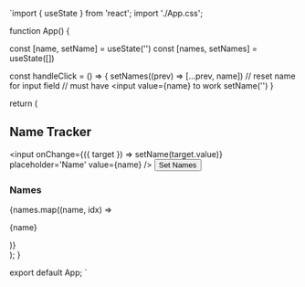 `import { useState } from 'react';
import './App.css';

function App() {

  const [name, setName] = useState('')
  const [names, setNames] = useState([])

  const handleClick = () => {
    setNames((prev) => [...prev, name])
    // reset name for input field
    // must have <input value={name} to work
    setName('')
  }

  return (
    <div className="App">
      <h2>Name Tracker</h2>
      <input
        onChange={({ target }) => setName(target.value)}
        placeholder='Name'
        value={name}
      />
      <button
        onClick={handleClick}>
        Set Names
      </button>
      <div className='nameBox'>
        <h3>Names</h3>
        <div>
          {names.map((name, idx) => <p key={idx}>{name}</p>)}
        </div>
      </div>
    </div>
  );
}

export default App;
`